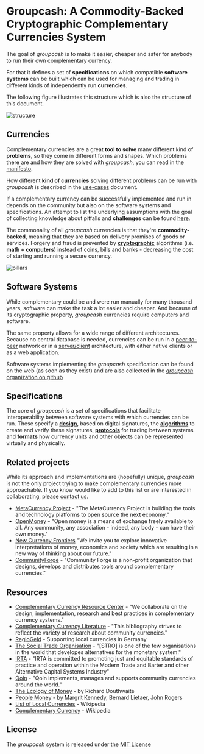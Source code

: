 # Groupcash: A Commodity-Backed Cryptographic Complementary Currencies System

The goal of *groupcash* is to make it easier, cheaper and safer for anybody to run their own complementary currency.

For that it defines a set of **specifications** on which compatible **software systems** can be built which can be used for managing and trading in different kinds of independently run **currencies**.

The following figure illustrates this structure which is also the structure of this document.

![structure](http://cdn.rawgit.com/groupcash/core/94fd4e2b/figures/structure.svg)


## Currencies

Complementary currencies are a great **tool to solve** many different kind of **problems**, so they come in different forms and shapes. Which problems there are and how they are solved with *groupcash*, you can read in the [manifesto](manifesto.md).

How different **kind of currencies** solving different problems can be run with *groupcash* is described in the [use-cases](usecases.md) document.

If a complementary currency can be successfully implemented and run in depends on the community but also on the software systems and specifications. An attempt to list the underlying assumptions with the goal of collecting knowledge about pitfalls and **challenges** can be found [here](challenges.md).

The commonality of all *groupcash* currencies is that they're **commodity-backed**, meaning that they are based on delivery promises of goods or services. Forgery and fraud is prevented by [**cryptographic**][cryptography] algorithms (i.e. **math + computers**) instead of coins, bills and banks - decreasing the cost of starting and running a secure currency.

![pillars](http://cdn.rawgit.com/groupcash/core/94fd4e2b/figures/pillars.svg)

[cryptography]: https://blog.vrypan.net/2013/08/28/public-key-cryptography-for-non-geeks/


## Software Systems

While complementary could be and were run manually for many thousand years, software can make the task a lot easier and cheaper. And because of its cryptographic property, *groupcash* currencies require computers and software.

The same property allows for a wide range of different architectures. Because no central database is needed, currencies can be run in a [peer-to-peer][p2p] network or in a [server/client] architecture, with either native clients or as a web application.

Software systems implementing the *groupcash* specification can be found on the web (as soon as they exist) and are also collected in the [*groupcash* organization on github][github]

[p2p]: https://en.wikipedia.org/wiki/Peer-to-peer
[server/client]: https://en.wikipedia.org/wiki/Client%E2%80%93server_model
[github]: https://github.com/groupcash


## Specifications

The core of *groupcash* is a set of specifications that facilitate interoperability between software systems with which currencies can be run. These specify a [**design**](specifications/design.md), based on digital signatures, the [**algorithms**](specifications/algorithms.md) to create and verify these signatures, [**protocols**](specifications/protocols.md) for trading between systems and [**formats**](specifications/formats.md) how currency units and other objects can be represented virtually and physically.


## Related projects

While its approach and implementations are (hopefully) unique, *groupcash* is not the only project trying to make complementary currencies more approachable. If you know would like to add to this list or are interested in collaborating, please [contact us](http://groupcash.org/#contact).

- [MetaCurrency Project](http://metacurrency.org/) - "The MetaCurrency Project is building the tools and technology platforms to open source the next economy."
- [OpenMoney](http://openmoney.org/) - "Open money is a means of exchange freely available to all. Any community, any association - indeed, any body - can have their own money."
- [New Currency Frontiers](http://newcurrencyfrontiers.com) "We invite you to explore innovative interpretations of money, economics and society which are resulting in a new way of thinking about our future."
- [CommunityForge](http://communityforge.net/en) - "Community Forge is a non-profit organization that designs, develops and distributes tools around complementary currencies."

## Resources

- [Complementary Currency Resource Center](http://complementarycurrency.org/) - "We collaborate on the design, implementation, research and best practices in complementary currency systems."
- [Complementary Currency Literature](http://cc-literature.de/)  - "This bibliography strives to reflect the variety of research about community currencies."
- [RegioGeld](http://regionetzwerk.blogspot.de/) - Supporting local currencies in Germany
- [The Social Trade Organisation](http://www.socialtrade.nl/) - "[STRO] is one of the few organisations in the world that developes alternatives for the monetary system."
- [IRTA](http://www.irta.com/) - "IRTA is committed to promoting just and equitable standards of practice and operation within the Modern Trade and Barter and other Alternative Capital Systems Industry"
- [Qoin](http://www.qoin.org/) - "Qoin implements, manages and supports community currencies around the world."
- [The Ecology of Money](http://www.feasta.org/documents/moneyecology/contents.htm) - by Richard Douthwaite
- [People Money](http://www.lietaer.com/writings/books/people-money/) - by Margrit Kennedy, Bernard Lietaer, John Rogers
- [List of Local Currencies](https://en.wikipedia.org/wiki/Local_currency#List_of_local_currencies) - Wikipedia
- [Complementary Currency](https://en.wikipedia.org/wiki/Complementary_currency) - Wikipedia

## License

The *groupcash* system is released under the [MIT License](https://opensource.org/licenses/MIT)
